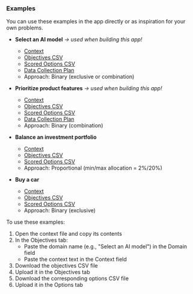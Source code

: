### Examples
You can use these examples in the app directly or as inspiration for your own problems. 

* **Select an AI model** _-> used when building this app!_
  - [Context](https://github.com/cafzal/decision_assist_examples/blob/main/context_select_ai_model.txt)
  - [Objectives CSV](https://github.com/cafzal/decision_assist_examples/blob/main/obj_select_ai_model.csv)
  - [Scored Options CSV](https://github.com/cafzal/decision_assist_examples/blob/main/opt_select_ai_model.csv)
  - [Data Collection Plan](https://github.com/cafzal/decision_assist_examples/blob/main/plan_select_ai_model.md)
  - Approach: Binary (exclusive or combination)

* **Prioritize product features** _-> used when building this app!_
  - [Context](https://github.com/cafzal/decision_assist_examples/blob/main/context_prioritize_product_features.txt)
  - [Objectives CSV](https://github.com/cafzal/decision_assist_examples/blob/main/obj_prioritize_product_features.csv)
  - [Scored Options CSV](https://github.com/cafzal/decision_assist_examples/blob/main/opt_prioritize_product_features.csv)
  - [Data Collection Plan](https://github.com/cafzal/decision_assist_examples/blob/main/plan_prioritize_product_features.md)
  - Approach: Binary (combination)

* **Balance an investment portfolio**
  - [Context](https://github.com/cafzal/decision_assist_examples/blob/main/context_balance_investment_portfolio.txt)
  - [Objectives CSV](https://github.com/cafzal/decision_assist_examples/blob/main/obj_balance_investment_portfolio.csv)
  - [Scored Options CSV](https://github.com/cafzal/decision_assist_examples/blob/main/opt_balance_investment_portfolio.csv)
  - Approach: Proportional (min/max allocation = 2%/20%)

* **Buy a car**
  - [Context](https://github.com/cafzal/decision_assist_examples/blob/main/context_buy_a_car.txt)
  - [Objectives CSV](https://github.com/cafzal/decision_assist_examples/blob/main/obj_buy_a_car.csv)
  - [Scored Options CSV](https://github.com/cafzal/decision_assist_examples/blob/main/opt_buy_a_car.csv)
  - Approach: Binary (exclusive)

To use these examples:
1. Open the context file and copy its contents
2. In the Objectives tab:
   - Paste the domain name (e.g., "Select an AI model") in the Domain field
   - Paste the context text in the Context field
3. Download the objectives CSV file
4. Upload it in the Objectives tab
5. Download the corresponding options CSV file
6. Upload it in the Options tab
